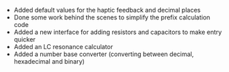 - Added default values for the haptic feedback and decimal places
- Done some work behind the scenes to simplify the prefix calculation code
- Added a new interface for adding resistors and capacitors to make entry quicker
- Added an LC resonance calculator
- Added a number base converter (converting between decimal, hexadecimal and binary)
